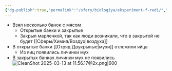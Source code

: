 ```yaml
---
{"dg-publish":true,"permalink":"/sfery/biologiya/eksperiment-f-redi/","tags":["Эволюция"]}
---
```


- Взял несколько банок с мясом 
	- Открытые банки и закрытые 
	- Закрыл марлечкой, так как люди возникали, что в закрытой не будет [[Сферы/Химия/Воздух\|воздуха]]
- В открытые банки [[Отряд Двукрылые\|мухи]] отложили яйца 
	- Из яиц появились личинки мух 
- В закрытых банках личинки мух не появились
![CleanShot 2025-03-13 at 11.56.17@2x.png|600](/img/user/%D0%90%D1%80%D1%85%D0%B8%D0%B2/%D0%9A%D1%8D%D1%88/CleanShot%202025-03-13%20at%2011.56.17@2x.png)